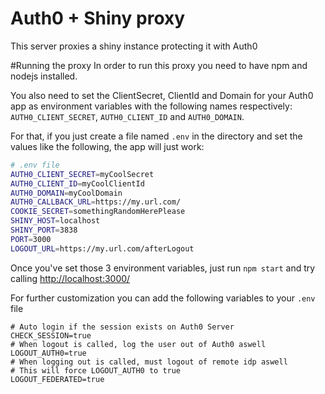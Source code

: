 # Auth0 + Shiny proxy
This server proxies a shiny instance protecting it with Auth0

#Running the proxy
In order to run this proxy you need to have npm and nodejs installed.

You also need to set the ClientSecret, ClientId and Domain for your Auth0 app as environment variables with the following names respectively: `AUTH0_CLIENT_SECRET`, `AUTH0_CLIENT_ID` and `AUTH0_DOMAIN`.

For that, if you just create a file named `.env` in the directory and set the values like the following, the app will just work:

````bash
# .env file
AUTH0_CLIENT_SECRET=myCoolSecret
AUTH0_CLIENT_ID=myCoolClientId
AUTH0_DOMAIN=myCoolDomain
AUTH0_CALLBACK_URL=https://my.url.com/
COOKIE_SECRET=somethingRandomHerePlease
SHINY_HOST=localhost
SHINY_PORT=3838
PORT=3000
LOGOUT_URL=https://my.url.com/afterLogout
````

Once you've set those 3 environment variables, just run `npm start` and try calling [http://localhost:3000/](http://localhost:3000/)


For further customization you can add the following variables to your `.env` file

```
# Auto login if the session exists on Auth0 Server
CHECK_SESSION=true
# When logout is called, log the user out of Auth0 aswell
LOGOUT_AUTH0=true
# When logging out is called, must logout of remote idp aswell
# This will force LOGOUT_AUTH0 to true
LOGOUT_FEDERATED=true
```